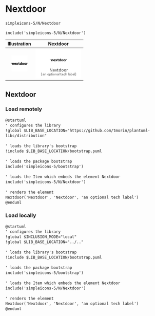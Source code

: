 # Nextdoor


```text
simpleicons-5/N/Nextdoor
```

```text
include('simpleicons-5/N/Nextdoor')
```



| Illustration | Nextdoor |
| :---: | :---: |
| ![illustration for Illustration](../../simpleicons-5/N/Nextdoor.png) | ![illustration for Nextdoor](../../simpleicons-5/N/Nextdoor.Local.png) |




## Nextdoor

### Load remotely
```plantuml
@startuml
' configures the library
!global $LIB_BASE_LOCATION="https://github.com/tmorin/plantuml-libs/distribution"

' loads the library's bootstrap
!include $LIB_BASE_LOCATION/bootstrap.puml

' loads the package bootstrap
include('simpleicons-5/bootstrap')

' loads the Item which embeds the element Nextdoor
include('simpleicons-5/N/Nextdoor')

' renders the element
Nextdoor('Nextdoor', 'Nextdoor', 'an optional tech label')
@enduml
```

### Load locally
```plantuml
@startuml
' configures the library
!global $INCLUSION_MODE="local"
!global $LIB_BASE_LOCATION="../.."

' loads the library's bootstrap
!include $LIB_BASE_LOCATION/bootstrap.puml

' loads the package bootstrap
include('simpleicons-5/bootstrap')

' loads the Item which embeds the element Nextdoor
include('simpleicons-5/N/Nextdoor')

' renders the element
Nextdoor('Nextdoor', 'Nextdoor', 'an optional tech label')
@enduml
```

